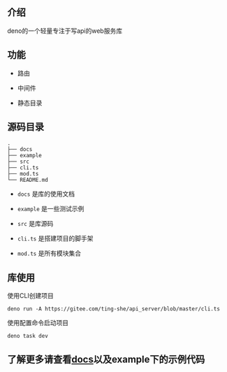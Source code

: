 ## 介绍

deno的一个轻量专注于写api的web服务库

## 功能

- 路由

- 中间件

- 静态目录

## 源码目录

```
.
├── docs
├── example
├── src
├── cli.ts
├── mod.ts
└── README.md
```

- `docs` 是库的使用文档

- `example` 是一些测试示例

- `src` 是库源码

- `cli.ts` 是搭建项目的脚手架

- `mod.ts` 是所有模块集合

## 库使用

使用CLI创建项目

```
deno run -A https://gitee.com/ting-she/api_server/blob/master/cli.ts
```

使用配置命令启动项目

```
deno task dev
```

## 了解更多请查看[docs](./docs/mod.md)以及example下的示例代码
